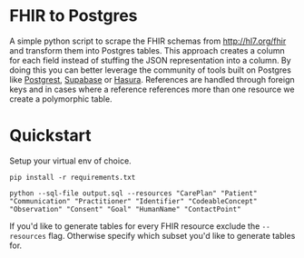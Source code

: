 # FHIR to Postgres

A simple python script to scrape the FHIR schemas from http://hl7.org/fhir and transform them into Postgres tables. This approach creates a column for each field instead of stuffing the JSON representation into a column. By doing this you can better leverage the community of tools built on Postgres like [Postgrest](https://postgrest.org/en/stable/), [Supabase](https://github.com/supabase/supabase) or [Hasura](https://github.com/hasura/graphql-engine). References are handled through foreign keys and in cases where a reference references more than one resource we create a polymorphic table. 

# Quickstart

Setup your virtual env of choice.
```
pip install -r requirements.txt

python --sql-file output.sql --resources "CarePlan" "Patient" "Communication" "Practitioner" "Identifier" "CodeableConcept" "Observation" "Consent" "Goal" "HumanName" "ContactPoint"
```

If you'd like to generate tables for every FHIR resource exclude the `--resources` flag. Otherwise specify which subset you'd like to generate tables for. 